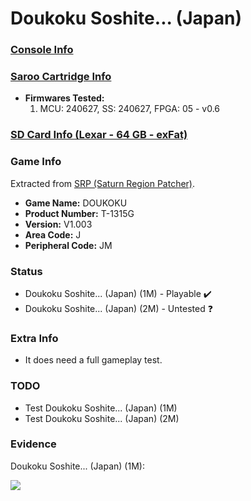 # Doukoku Soshite... (Japan)

### [Console Info](../../../../../Info/Consoles/VA13/README.md)

### [Saroo Cartridge Info](../../../../../Info/Cartridges/RetroGameParadiseStore/1.32F/README.md)

- <b>Firmwares Tested:</b>
  1. MCU: 240627, SS: 240627, FPGA: 05 - v0.6

### [SD Card Info (Lexar - 64 GB - exFat)](../../../../../Info/SdCards/Lexar/64GB/exfat/README.md)

### Game Info

Extracted from [SRP (Saturn Region Patcher)](https://segaxtreme.net/resources/saturn-region-patcher.81/download).

- <b>Game Name:</b> DOUKOKU
- <b>Product Number:</b> T-1315G
- <b>Version:</b> V1.003
- <b>Area Code:</b> J
- <b>Peripheral Code:</b> JM

### Status

- Doukoku Soshite... (Japan) (1M) - Playable :heavy_check_mark:
- Doukoku Soshite... (Japan) (2M) - Untested :question:

### Extra Info

- It does need a full gameplay test.

### TODO

- Test Doukoku Soshite... (Japan) (1M)
- Test Doukoku Soshite... (Japan) (2M)

### Evidence

Doukoku Soshite... (Japan) (1M):

[![](https://img.youtube.com/vi/St6OzvDTp_E/0.jpg)](https://www.youtube.com/watch?v=St6OzvDTp_E)
